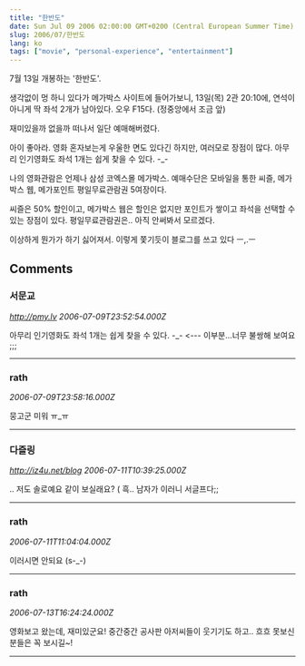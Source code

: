 ```yaml
---
title: "한반도"
date: Sun Jul 09 2006 02:00:00 GMT+0200 (Central European Summer Time)
slug: 2006/07/한반도
lang: ko
tags: ["movie", "personal-experience", "entertainment"]
---
```


7월 13일 개봉하는 '한반도'.

생각없이 멍 하니 있다가 메가박스 사이트에 들어가보니,
13일(목) 2관 20:10에, 연석이 아니게 딱 좌석 2개가 남아있다.
오우 F15다. (정중앙에서 조금 앞) 

재미있을까 없을까 떠나서 일단 예매해버렸다.

아이 좋아라. 
영화 혼자보는게 우울한 면도 있다긴 하지만, 여러모로 장점이 많다. 
아무리 인기영화도 좌석 1개는 쉽게 찾을 수 있다. -_-

나의 영화관람은 언제나 삼성 코엑스몰 메가박스.
예매수단은 모바일을 통한 씨즐, 메가박스 웹, 메가포인트 평일무료관람권 5여장이다.

씨즐은 50% 할인이고, 메가박스 웹은 할인은 없지만 포인트가 쌓이고 좌석을 선택할 수 있는 장점이 있다. 평일무료관람권은.. 아직 안써봐서 모르겠다.

이상하게 뭔가가 하기 싫어져서. 이렇게 쫓기듯이 블로그를 쓰고 있다 ㅡ,.ㅡ

## Comments

### 서문교
*http://pmy.lv*
*2006-07-09T23:52:54.000Z*

아무리 인기영화도 좌석 1개는 쉽게 찾을 수 있다. -_- <--- 이부분...너무 불쌍해 보여요 ;;;

---

### rath
*2006-07-09T23:58:16.000Z*

뭉고군 미워 ㅠ_ㅠ

---

### 다즐링
*http://iz4u.net/blog*
*2006-07-11T10:39:25.000Z*

.. 저도 솔로예요 같이 보실래요? ( 흑.. 남자가 이러니 서글프다;;

---

### rath
*2006-07-11T11:04:04.000Z*

이러시면 안되요 (s-_-)

---

### rath
*2006-07-13T16:24:24.000Z*

영화보고 왔는데, 재미있군요! 중간중간 공사판 아저씨들이 웃기기도 하고.. 흐흐 못보신분들은 꼭 보시길~!

---
